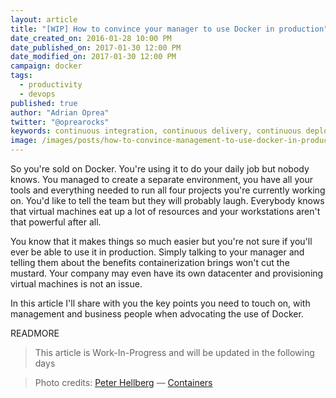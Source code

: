 ```yaml
---
layout: article
title: "[WIP] How to convince your manager to use Docker in production"
date_created_on: 2016-01-28 10:00 PM
date_published_on: 2017-01-30 12:00 PM
date_modified_on: 2017-01-30 12:00 PM
campaign: docker
tags:
  - productivity
  - devops
published: true
author: "Adrian Oprea"
twitter: "@oprearocks"
keywords: continuous integration, continuous delivery, continuous deployment, microservices, productivity, infrastructure, devops, docker, docker containers
image: /images/posts/how-to-convince-management-to-use-docker-in-production/post.jpg
---
```


So you're sold on Docker. You're using it to do your daily job but nobody knows.
You managed to create a separate environment, you have all your tools and everything needed to run all four projects you're currently working on.
You'd like to tell the team but they will probably laugh. Everybody knows that virtual machines eat up a lot of resources and your workstations aren't that powerful after all.

You know that it makes things so much easier but you're not sure if you'll ever be able to use it in production.
Simply talking to your manager and telling them about the benefits containerization brings won't cut the mustard.
Your company may even have its own datacenter and provisioning virtual machines is not an issue.

In this article I'll share with you the key points you need to touch on, with management and business people when advocating the use of Docker.

READMORE

> This article is Work-In-Progress and will be updated in the following days

<!-- ## Table of contents -->
<!-- {:.no_toc} -->
<!--  -->
<!-- * Table of contents(will contain all headings execept the "Table of contents" one above) -->
<!-- {:toc} -->

> Photo credits:
> [Peter Hellberg](https://www.flickr.com/photos/peterhellberg/) &mdash; [Containers](https://flic.kr/p/3eHezK)
